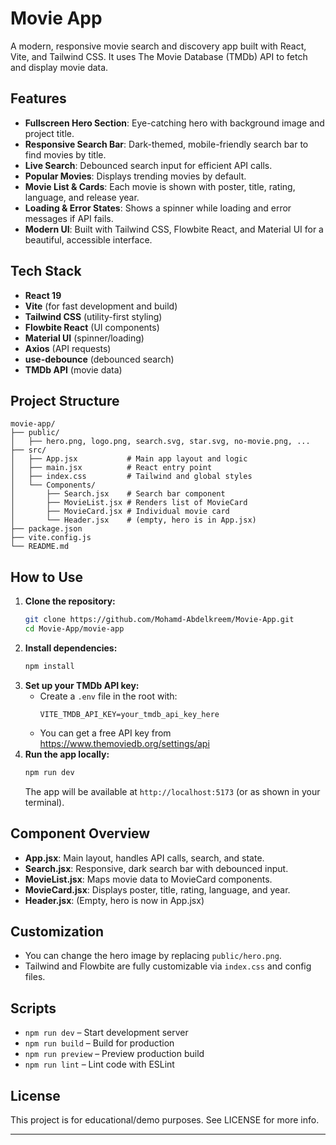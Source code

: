
# Movie App

A modern, responsive movie search and discovery app built with React, Vite, and Tailwind CSS. It uses The Movie Database (TMDb) API to fetch and display movie data.

## Features

- **Fullscreen Hero Section**: Eye-catching hero with background image and project title.
- **Responsive Search Bar**: Dark-themed, mobile-friendly search bar to find movies by title.
- **Live Search**: Debounced search input for efficient API calls.
- **Popular Movies**: Displays trending movies by default.
- **Movie List & Cards**: Each movie is shown with poster, title, rating, language, and release year.
- **Loading & Error States**: Shows a spinner while loading and error messages if API fails.
- **Modern UI**: Built with Tailwind CSS, Flowbite React, and Material UI for a beautiful, accessible interface.

## Tech Stack

- **React 19**
- **Vite** (for fast development and build)
- **Tailwind CSS** (utility-first styling)
- **Flowbite React** (UI components)
- **Material UI** (spinner/loading)
- **Axios** (API requests)
- **use-debounce** (debounced search)
- **TMDb API** (movie data)

## Project Structure

```
movie-app/
├── public/
│   ├── hero.png, logo.png, search.svg, star.svg, no-movie.png, ...
├── src/
│   ├── App.jsx           # Main app layout and logic
│   ├── main.jsx          # React entry point
│   ├── index.css         # Tailwind and global styles
│   └── Components/
│       ├── Search.jsx    # Search bar component
│       ├── MovieList.jsx # Renders list of MovieCard
│       ├── MovieCard.jsx # Individual movie card
│       └── Header.jsx    # (empty, hero is in App.jsx)
├── package.json
├── vite.config.js
└── README.md
```

## How to Use

1. **Clone the repository:**
   ```bash
   git clone https://github.com/Mohamd-Abdelkreem/Movie-App.git
   cd Movie-App/movie-app
   ```
2. **Install dependencies:**
   ```bash
   npm install
   ```
3. **Set up your TMDb API key:**
   - Create a `.env` file in the root with:
     ```
     VITE_TMDB_API_KEY=your_tmdb_api_key_here
     ```
   - You can get a free API key from https://www.themoviedb.org/settings/api
4. **Run the app locally:**
   ```bash
   npm run dev
   ```
   The app will be available at `http://localhost:5173` (or as shown in your terminal).

## Component Overview

- **App.jsx**: Main layout, handles API calls, search, and state.
- **Search.jsx**: Responsive, dark search bar with debounced input.
- **MovieList.jsx**: Maps movie data to MovieCard components.
- **MovieCard.jsx**: Displays poster, title, rating, language, and year.
- **Header.jsx**: (Empty, hero is now in App.jsx)

## Customization
- You can change the hero image by replacing `public/hero.png`.
- Tailwind and Flowbite are fully customizable via `index.css` and config files.

## Scripts
- `npm run dev` – Start development server
- `npm run build` – Build for production
- `npm run preview` – Preview production build
- `npm run lint` – Lint code with ESLint

## License
This project is for educational/demo purposes. See LICENSE for more info.

---
